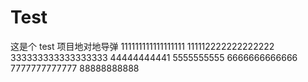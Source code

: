 # Test
这是个 test 项目地对地导弹
111111111111111111
111112222222222222
333333333333333333
44444444441
5555555555
6666666666666
7777777777777
88888888888
